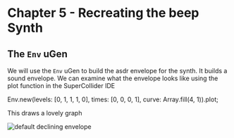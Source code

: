 # Chapter 5 - Recreating the beep Synth

## The `Env` uGen


We will use the `Env` uGen to build the asdr envelope for the synth. It builds a sound envelope. We can examine what the envelope looks like using the plot function in the SuperCollider IDE

Env.new(levels: [0, 1, 1, 1, 0], times: [0, 0, 0, 1], curve: Array.fill(4, 1)).plot;

This draws a lovely graph

![default declining envelope](../images/chapter5/plotting_envelopes.png)